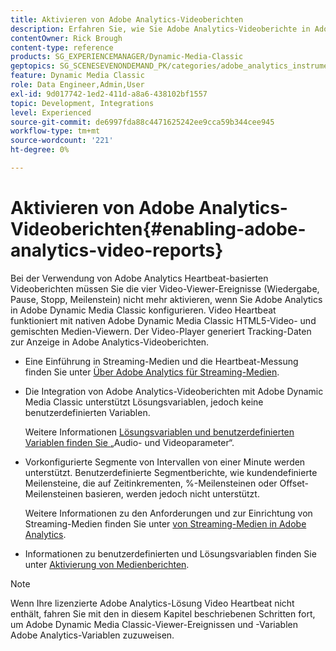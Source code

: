 ```yaml
---
title: Aktivieren von Adobe Analytics-Videoberichten
description: Erfahren Sie, wie Sie Adobe Analytics-Videoberichte in Adobe Dynamic Media Classic aktivieren.
contentOwner: Rick Brough
content-type: reference
products: SG_EXPERIENCEMANAGER/Dynamic-Media-Classic
geptopics: SG_SCENESEVENONDEMAND_PK/categories/adobe_analytics_instrumentation_kit
feature: Dynamic Media Classic
role: Data Engineer,Admin,User
exl-id: 9d017742-1ed2-411d-a8a6-438102bf1557
topic: Development, Integrations
level: Experienced
source-git-commit: de6997fda88c4471625242ee9cca59b344cee945
workflow-type: tm+mt
source-wordcount: '221'
ht-degree: 0%

---
```


# Aktivieren von Adobe Analytics-Videoberichten{#enabling-adobe-analytics-video-reports}

Bei der Verwendung von Adobe Analytics Heartbeat-basierten Videoberichten müssen Sie die vier Video-Viewer-Ereignisse (Wiedergabe, Pause, Stopp, Meilenstein) nicht mehr aktivieren, wenn Sie Adobe Analytics in Adobe Dynamic Media Classic konfigurieren. Video Heartbeat funktioniert mit nativen Adobe Dynamic Media Classic HTML5-Video- und gemischten Medien-Viewern. Der Video-Player generiert Tracking-Daten zur Anzeige in Adobe Analytics-Videoberichten.

* Eine Einführung in Streaming-Medien und die Heartbeat-Messung finden Sie unter [Über Adobe Analytics für Streaming-Medien](https://experienceleague.adobe.com/de/docs/media-analytics/using/media-overview).

* Die Integration von Adobe Analytics-Videoberichten mit Adobe Dynamic Media Classic unterstützt Lösungsvariablen, jedoch keine benutzerdefinierten Variablen.

  Weitere Informationen [ Lösungsvariablen und benutzerdefinierten Variablen finden Sie ](https://experienceleague.adobe.com/de/docs/media-analytics/using/implementation/variables/audio-video-parameters) „Audio- und Videoparameter“.

* Vorkonfigurierte Segmente von Intervallen von einer Minute werden unterstützt. Benutzerdefinierte Segmentberichte, wie kundendefinierte Meilensteine, die auf Zeitinkrementen, %-Meilensteinen oder Offset-Meilensteinen basieren, werden jedoch nicht unterstützt.

  Weitere Informationen zu den Anforderungen und zur Einrichtung von Streaming-Medien finden Sie unter [ von Streaming-Medien in Adobe Analytics](https://experienceleague.adobe.com/de/docs/media-analytics/using/media-overview).

* Informationen zu benutzerdefinierten und Lösungsvariablen finden Sie unter [Aktivierung von Medienberichten](https://experienceleague.adobe.com/de/docs/media-analytics/using/media-reports/media-reports-enable#media-reports).

>[!NOTE]
>
>Wenn Ihre lizenzierte Adobe Analytics-Lösung Video Heartbeat nicht enthält, fahren Sie mit den in diesem Kapitel beschriebenen Schritten fort, um Adobe Dynamic Media Classic-Viewer-Ereignissen und -Variablen Adobe Analytics-Variablen zuzuweisen.
